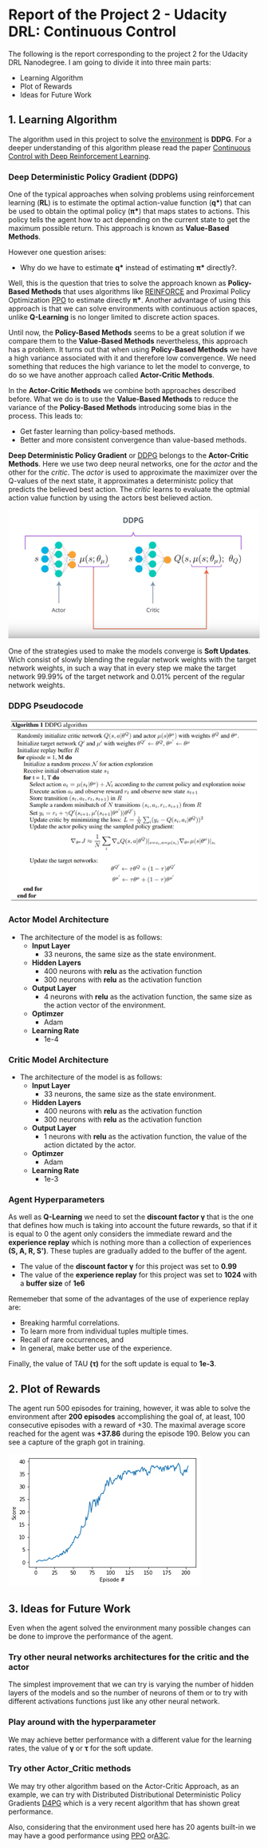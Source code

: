 [//]: # (Image References)

[ddpg_image1]: images/ddpg_def.png "DDPG"
[ddpg_image2]: images/ddpg_pseudocode.png "pseudocode"

# Report of the Project 2 - Udacity DRL: Continuous Control

The following is the report corresponding to the project 2 for the Udacity DRL Nanodegree. I am going to divide it into three main parts:

- Learning Algorithm
- Plot of Rewards
- Ideas for Future Work
  
## 1. Learning Algorithm

The algorithm used in this project to solve the [environment](https://s3-us-west-1.amazonaws.com/udacity-drlnd/P2/Reacher/Reacher_Linux.zip) is __DDPG__. For a deeper understanding of this algorithm please read the paper [Continuous Control with Deep Reinforcement Learning](https://arxiv.org/pdf/1509.02971.pdf).

### Deep Deterministic Policy Gradient (DDPG)

One of the typical approaches when solving problems using reinforcement learning (**RL**) is to estimate the optimal action-value function (__q*__) that can be used to obtain the optimal policy (__&pi;*__) that maps states to actions. This policy tells the agent how to act depending on the current state to get the maximum possible return. This approach is known as **Value-Based Methods**.

However one question arises:

- Why do we have to estimate __q*__ instead of estimating  __&pi;*__ directly?. 

Well, this is the question that tries to solve the approach known as  **Policy-Based Methods** that uses algorithms like [REINFORCE](https://papers.nips.cc/paper/1713-policy-gradient-methods-for-reinforcement-learning-with-function-approximation.pdf) and Proximal Policy Optimization [PPO](https://arxiv.org/pdf/1707.06347.pdf) to estimate directly __&pi;*__. Another advantage of using this approach is that we can solve environments with continuous action spaces, unlike **Q-Learning** is no longer limited to discrete action spaces.

Until now, the **Policy-Based Methods** seems to be a great solution if we compare them to the **Value-Based Methods** nevertheless, this approach has a problem. It turns out that when using **Policy-Based Methods** we have a high variance associated with it and therefore low convergence. We need something that reduces the high variance to let the model to converge, to do so we have another approach called **Actor-Critic Methods**.

In the **Actor-Critic Methods** we combine both approaches described before. What we do is to use the **Value-Based Methods** to reduce the variance of the **Policy-Based Methods** introducing some bias in the process. This leads to:
- Get faster learning than policy-based methods.
- Better and more consistent convergence than value-based methods.

**Deep Deterministic Policy Gradient** or [DDPG](https://arxiv.org/pdf/1509.02971.pdf) belongs to the **Actor-Critic Methods**. Here we use two deep neural networks, one for the _actor_ and the other for the _critic_. The _actor_ is used to approximate the maximizer over the Q-values of the next state, it approximates a deterministc policy that predicts the believed best action. The _critic_  learns to evaluate the optmial action value function by using the actors best believed action.

![DDPG][ddpg_image1]

One of the strategies used to make the models converge is **Soft Updates**. Wich consist of slowly blending the regular network weights with the target network weights, in such a way that in every step we make the target network 99.99% of the target network and 0.01% percent of the regular network weights.

### DDPG Pseudocode

<img src="images/ddpg_pseudocode.png" alt="DDPG Pseudocode" width="550"/>

### Actor Model Architecture

* The architecture of the model is as follows:
    - __Input Layer__
        -   33 neurons, the same size as the state environment.
    - __Hidden Layers__
        -   400 neurons with __relu__ as the activation function
        -   300 neurons with __relu__ as the activation function
    - __Output Layer__
        -   4 neurons with __relu__ as the activation function, the same size as the action vector of the environment.
    -   __Optimzer__
        -   Adam
    -   __Learning Rate__
        -   1e-4
   
### Critic Model Architecture

* The architecture of the model is as follows:
    - __Input Layer__
        -   33 neurons, the same size as the state environment.
    - __Hidden Layers__
        -   400 neurons with __relu__ as the activation function
        -   300 neurons with __relu__ as the activation function
    - __Output Layer__
        -   1 neurons with __relu__ as the activation function, the value of the action dictated by the actor.
    -   __Optimzer__
        -   Adam
    -   __Learning Rate__
        -   1e-3

### Agent Hyperparameters

As well as **Q-Learning** we need to set the __discount factor &gamma;__ that is the one that defines how much is taking into account the future rewards, so that if it is equal to 0 the agent only considers the immediate reward and the __experience replay__ which is nothing more than a collection of experiences __(S, A, R, S')__. These tuples are gradually added to the buffer of the agent.

* The value of the __discount factor &gamma;__ for this project was set to __0.99__
* The value of the __experience replay__ for this project was set to __1024__ with a __buffer size__ of __1e6__ 

Rememeber that some of the advantages of the use of experience replay are:
 - Breaking harmful correlations. 
 - To learn more from individual tuples multiple times.
 - Recall of rare occurrences, and 
 - In general, make better use of the experience.

Finally, the value of TAU **(&tau;)** for the soft update is equal to __1e-3__.

## 2. Plot of Rewards

The agent run 500 episodes for training, however, it was able to solve the environment after __200 episodes__ accomplishing the goal of, at least, 100 consecutive episodes with a reward of +30. The maximal average score reached for the agent was __+37.86__ during the episode 190. Below you can see a capture of the graph got in training. 

![Training Graph](images/descarga.png)


## 3. Ideas for Future Work

Even when the agent solved the environment many possible changes can be done to improve the performance of the agent.

### Try other neural networks architectures for the critic and the actor
The simplest improvement that we can try is varying the number of hidden layers of the models and so the number of neurons of them or to try with different activations functions just like any other neural network.

### Play around with the hyperparameter
We may achieve better performance with a different value for the learning rates, the value of __&gamma;__ or __&tau;__ for the soft update.

### Try other Actor_Critic methods

We may try other algorithm based on the Actor-Critic Approach, as an example, we can try with Distributed Distributional Deterministic Policy Gradients [D4PG](https://openreview.net/pdf?id=SyZipzbCb) which is a very recent algorithm that has shown great performance.

Also, considering that the environment used here has 20 agents built-in we may have a good performance using [PPO](https://arxiv.org/pdf/1707.06347.pdf) or[A3C](https://arxiv.org/pdf/1602.01783.pdf).
